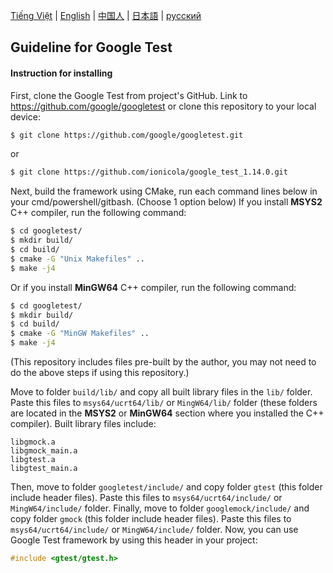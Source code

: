 [Tiếng Việt](doc/README_Vietnamese.md) | [English](./README.md) | [中国人](doc/README_Chinese.md) | [日本語](doc/README_Japanese.md) | [русский](doc/README_Russian.md)
## Guideline for Google Test
#### Instruction for installing
First, clone the Google Test from project's GitHub. Link to https://github.com/google/googletest or clone this repository to your local device:
```bash
$ git clone https://github.com/google/googletest.git
```
or
```bash
$ git clone https://github.com/ionicola/google_test_1.14.0.git
```
Next, build the framework using CMake, run each command lines below in your cmd/powershell/gitbash. (Choose 1 option below)
If you install **MSYS2** C++ compiler, run the following command:
```bash
$ cd googletest/
$ mkdir build/
$ cd build/
$ cmake -G "Unix Makefiles" ..
$ make -j4
```
Or if you install **MinGW64** C++ compiler, run the following command:
```bash
$ cd googletest/
$ mkdir build/
$ cd build/
$ cmake -G "MinGW Makefiles" ..
$ make -j4
```
(This repository includes files pre-built by the author, you may not need to do the above steps if using this repository.)

Move to folder `build/lib/` and copy all built library files in the `lib/` folder. Paste this files to `msys64/ucrt64/lib/` or `MingW64/lib/` folder (these folders are located in the **MSYS2** or **MinGW64** section where you installed the C++ compiler).
Built library files include:
```
libgmock.a
libgmock_main.a
libgtest.a
libgtest_main.a
```
Then, move to folder `googletest/include/` and copy folder `gtest` (this folder include header files). Paste this files to `msys64/ucrt64/include/` or `MingW64/include/` folder.
Finally, move to folder `googlemock/include/` and copy folder `gmock` (this folder include header files). Paste this files to `msys64/ucrt64/include/` or `MingW64/include/` folder.
Now, you can use Google Test framework by using this header in your project: 
```.cpp
#include <gtest/gtest.h>
```
